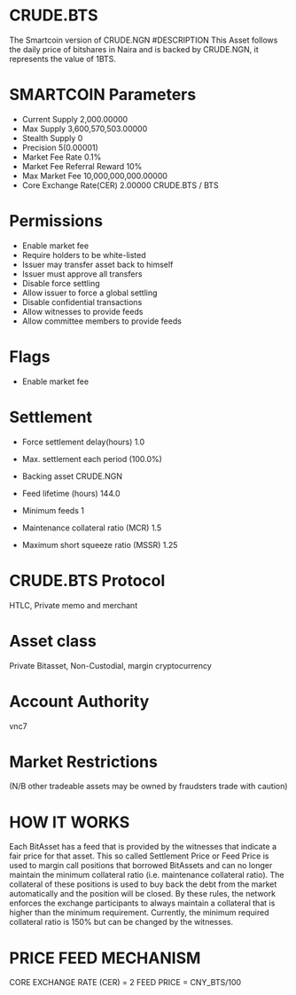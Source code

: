 # CRUDE.BTS
The Smartcoin version of CRUDE.NGN
#DESCRIPTION
This Asset follows the daily price of bitshares in Naira and is backed by CRUDE.NGN, it represents the value of 1BTS.

# SMARTCOIN Parameters
- Current Supply 2,000.00000
- Max Supply 3,600,570,503.00000
- Stealth Supply 0
- Precision 5(0.00001)
- Market Fee Rate 0.1%
- Market Fee Referral Reward 10%
- Max Market Fee 10,000,000,000.00000
- Core Exchange Rate(CER) 2.00000 CRUDE.BTS / BTS

# Permissions
- Enable market fee
- Require holders to be white-listed
- Issuer may transfer asset back to himself
- Issuer must approve all transfers
- Disable force settling
- Allow issuer to force a global settling
- Disable confidential transactions
- Allow witnesses to provide feeds
- Allow committee members to provide feeds
# Flags
- Enable market fee

# Settlement
- Force settlement delay(hours) 1.0
- Max. settlement each period (100.0%)

- Backing asset CRUDE.NGN
- Feed lifetime (hours) 144.0
- Minimum feeds 1
- Maintenance collateral ratio (MCR) 1.5
- Maximum short squeeze ratio (MSSR) 1.25

# CRUDE.BTS Protocol
HTLC, Private memo and merchant
# Asset class
 Private Bitasset, Non-Custodial, margin cryptocurrency
# Account Authority
vnc7
# Market Restrictions
(N/B other tradeable assets may be owned by fraudsters trade with caution)

# HOW IT WORKS
Each BitAsset has a feed that is provided by the witnesses that indicate a fair price for that asset.
This so called Settlement Price or Feed Price is used to margin call positions that borrowed BitAssets and can no longer maintain the minimum collateral ratio (i.e. maintenance collateral ratio).
The collateral of these positions is used to buy back the debt from the market automatically and the position will be closed.
By these rules, the network enforces the exchange participants to always maintain a collateral that is higher than the minimum requirement.
Currently, the minimum required collateral ratio is 150% but can be changed by the witnesses.
# PRICE FEED MECHANISM
CORE EXCHANGE RATE (CER) = 2
FEED PRICE = CNY_BTS/100
